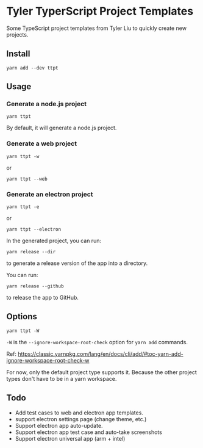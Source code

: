 # Tyler TyperScript Project Templates

Some TypeScript project templates from Tyler Liu to quickly create new projects.

## Install

```
yarn add --dev ttpt
```

## Usage

### Generate a node.js project

```
yarn ttpt
```

By default, it will generate a node.js project.

### Generate a web project

```
yarn ttpt -w
```

or

```
yarn ttpt --web
```

### Generate an electron project

```
yarn ttpt -e
```

or

```
yarn ttpt --electron
```

In the generated project, you can run:

```
yarn release --dir
```

to generate a release version of the app into a directory.

You can run:

```
yarn release --github
```

to release the app to GitHub.


## Options

```
yarn ttpt -W
```

`-W` is the `--ignore-workspace-root-check` option for `yarn add` commands.

Ref: https://classic.yarnpkg.com/lang/en/docs/cli/add/#toc-yarn-add-ignore-workspace-root-check-w

For now, only the default project type supports it.
Because the other project types don't have to be in a yarn workspace.

## Todo

- Add test cases to web and electron app templates.
- support electron settings page (change theme, etc.)
- Support electron app auto-update.
- Support electron app test case and auto-take screenshots
- Support electron universal app (arm + intel)
